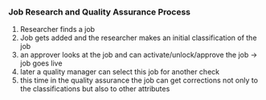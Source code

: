 ### Job Research and Quality Assurance Process

1. Researcher finds a job
1. Job gets added and the researcher makes an initial classification of the job
1. an approver looks at the job and can activate/unlock/approve the job -> job goes live
1. later a quality manager can select this job for another check
1. this time in the quality assurance the job can get corrections not only to the classifications but also to other attributes